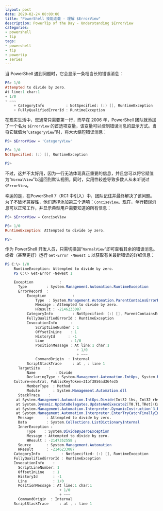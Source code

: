 ```yaml
---
layout: post
date: 2020-02-24 00:00:00
title: "PowerShell 技能连载 - 理解 $ErrorView"
description: PowerTip of the Day - Understanding $ErrorView
categories:
- powershell
- tip
tags:
- powershell
- tip
- powertip
- series
---
```

当 PowerShell 遇到问题时，它会显示一条相当长的错误消息：

```powershell
PS> 1/0
Attempted to divide by zero.
At line:1 char:1
+ 1/0
+ ~~~
    + CategoryInfo          : NotSpecified: (:) [], RuntimeException
    + FullyQualifiedErrorId : RuntimeException
```

在现实生活中，您通常只需要第一行，而早在 2006 年，PowerShell 团队就添加了一个名为 `$ErrorView` 的首选项变量，该变量可以控制错误消息的显示方式。当将它赋值为“`CategoryView`”时，将大大缩短错误消息：

```powershell
PS> $ErrorView = 'CategoryView'

PS> 1/0
NotSpecified: (:) [], RuntimeException

PS>
```

不过，这并不太好用，因为一行无法体现真正重要的信息，并且您可以将它赋值为“`NormalView`”以返回到默认视图。同时，实用性较差导致多数人从未听说过 `$ErrorView`。

幸运的是，在PowerShell 7（RC1 中引入）中，团队记住并最终解决了该问题。为了不破坏兼容性，他们选择添加第三个选项：`ConciseView`。现在，单行错误消息可以正常工作，并显示典型用户需要知道的所有信息：

```powershell
PS> $ErrorView = ConciseView

PS> 1/0
RuntimeException: Attempted to divide by zero.

PS>
```

作为 PowerShell 开发人员，只需切换回“`NormalView`”即可查看其余的错误消息。或者（甚至更好）运行 `Get-Error -Newest 1` 以获取有关最新错误的详细信息：

```powershell
PS C:\> 1/0
    RuntimeException: Attempted to divide by zero.
    PS C:\> Get-Error -Newest 1

    Exception            :
      Type         : System.Management.Automation.RuntimeException
      ErrorRecord  :
          Exception            :
              Type  : System.Management.Automation.ParentContainsErrorRecordException
              Message : Attempted to divide by zero.
              HResult : -2146233087
          CategoryInfo         : NotSpecified: (:) [], ParentContainsErrorRecordException
          FullyQualifiedErrorId : RuntimeException
          InvocationInfo      :
              ScriptLineNumber : 1
              OffsetInLine    : 1
              HistoryId      : -1
              Line            : 1/0
              PositionMessage : At line:1 char:1
                                 + 1/0
                                 + ~~~
              CommandOrigin  : Internal
          ScriptStackTrace     : at , : line 1
      TargetSite    :
          Name         : Divide
          DeclaringType : System.Management.Automation.IntOps, System.Management.Automation, Version=7.0.0.0,
    Culture=neutral, PublicKeyToken=31bf3856ad364e35
          MemberType  : Method
          Module      : System.Management.Automation.dll
      StackTrace    :
     at System.Management.Automation.IntOps.Divide(Int32 lhs, Int32 rhs)
     at System.Dynamic.UpdateDelegates.UpdateAndExecute2[T0,T1,TRet](CallSite site, T0 arg0, T1 arg1)
     at System.Management.Automation.Interpreter.DynamicInstruction`3.Run(InterpretedFrame frame)
     at System.Management.Automation.Interpreter.EnterTryCatchFinallyInstruction.Run(InterpretedFrame frame)
      Message      : Attempted to divide by zero.
      Data         : System.Collections.ListDictionaryInternal
      InnerException :
          Type    : System.DivideByZeroException
          Message : Attempted to divide by zero.
          HResult : -2147352558 ;
      Source       : System.Management.Automation
      HResult      : -2146233087
    CategoryInfo          : NotSpecified: (:) [], RuntimeException
    FullyQualifiedErrorId : RuntimeException
    InvocationInfo    :
      ScriptLineNumber: 1
      OffsetInLine    : 1
      HistoryId       : -1
      Line            : 1/0
      PositionMessage : At line:1 char:1
                         + 1/0
                         + ~~~
      CommandOrigin  : Internal
    ScriptStackTrace     : at , : line 1
```

<!--本文国际来源：[Understanding $ErrorView](https://community.idera.com/database-tools/powershell/powertips/b/tips/posts/understanding-errorview)-->


